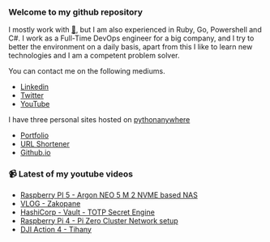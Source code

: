 ### Welcome to my github repository

I mostly work with [:snake:](https://www.python.org/), but I am also experienced in Ruby, Go, Powershell and C#. I work as a Full-Time DevOps engineer for a big company, and I try to better the environment on a daily basis, apart from this I like to learn new technologies and I am a competent problem solver.

You can contact me on the following mediums.
- [Linkedin](https://www.linkedin.com/in/r3ap3rpy)
- [Twitter](https://twitter.com/r3ap3rpy)
- [YouTube](https://www.youtube.com/channel/UC1qkMXH8d2I9DDAtBSeEHqg)

I have three personal sites hosted on [pythonanywhere](https://www.pythonanywhere.com/)
- [Portfolio](http://r3ap3rpy.pythonanywhere.com/)
- [URL Shortener](http://shortenpy.pythonanywhere.com/)
- [Github.io](https://r3ap3rpy.github.io/)

### :video_camera: Latest of my youtube videos
<!-- YOUTUBE:START -->
- [Raspberry PI 5 - Argon NEO 5 M 2 NVME based NAS](https://www.youtube.com/watch?v=Ui2SKArowts)
- [VLOG - Zakopane](https://www.youtube.com/watch?v=i8IG0fHSU4E)
- [HashiCorp - Vault - TOTP Secret Engine](https://www.youtube.com/watch?v=D4qsNOpppr4)
- [Raspberry Pi 4 - Pi Zero Cluster Network setup](https://www.youtube.com/watch?v=AW30xn4beRM)
- [DJI Action 4 - Tihany](https://www.youtube.com/watch?v=3lKiFpZ9pQI)
<!-- YOUTUBE:END -->

